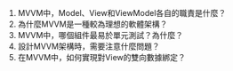 

1. MVVM中，Model、View和ViewModel各自的職責是什麼？ 
2. 為什麼MVVM是一種較為理想的軟體架構？ 
3. MVVM中，哪個組件最易於單元測試？為什麼？ 
4. 設計MVVM架構時，需要注意什麼問題？ 
5. 在MVVM中，如何實現對View的雙向數據綁定？